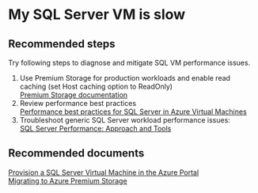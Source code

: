 <properties
	pageTitle="My SQL Server VM is slow"
	description="My SQL Server VM is slow"
	service="microsoft.compute"
	resource="virtualmachines"
	authors="michco"
	displayOrder=""
	selfHelpType="resource"
	supportTopicIds=""
	resourceTags=""
	productPesIds="14749"
	cloudEnvironments="public"
/>
    
# My SQL Server VM is slow

## **Recommended steps**
Try following steps to diagnose and mitigate SQL VM performance issues.

1. Use Premium Storage for production workloads and enable read caching (set Host caching option to ReadOnly)<br>
[Premium Storage documentation](https://azure.microsoft.com/documentation/articles/storage-premium-storage/)
2. Review performance best practices<br>
[Performance best practices for SQL Server in Azure Virtual Machines](https://azure.microsoft.com/documentation/articles/virtual-machines-windows-sql-performance/)
3. Troubleshoot generic SQL Server workload performance issues:<br>
[SQL Server Performance: Approach and Tools](https://docs.com/ajith-krishnan/8919/sql-server-performance-troubleshooting-approach)

## **Recommended documents**
[Provision a SQL Server Virtual Machine in the Azure Portal](https://azure.microsoft.com/documentation/articles/virtual-machines-windows-portal-sql-server-provision/)<br>
[Migrating to Azure Premium Storage](https://azure.microsoft.com/documentation/articles/storage-migration-to-premium-storage/)